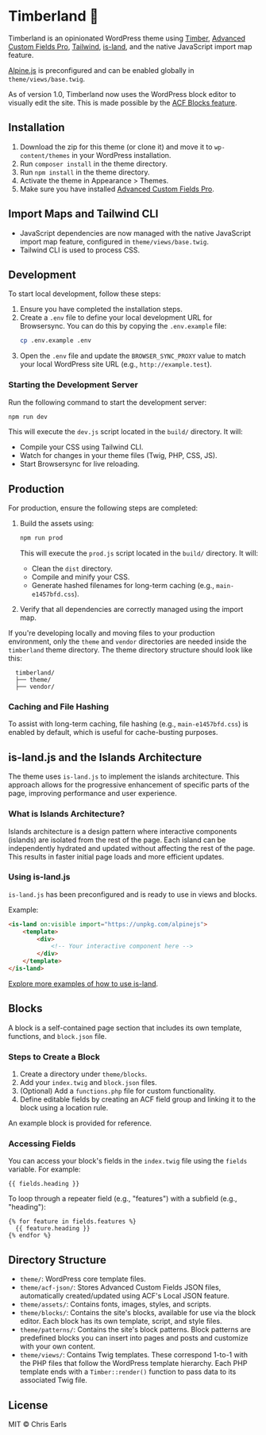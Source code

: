 # Timberland :evergreen_tree:

Timberland is an opinionated WordPress theme using [Timber](https://www.upstatement.com/timber/), [Advanced Custom Fields Pro](https://www.advancedcustomfields.com/), [Tailwind](https://tailwindcss.com/), [is-land](https://is-land.11ty.dev/), and the native JavaScript import map feature.

[Alpine.js](https://github.com/alpinejs/alpine) is preconfigured and can be enabled globally in `theme/views/base.twig`.

As of version 1.0, Timberland now uses the WordPress block editor to visually edit the site. This is made possible by the [ACF Blocks feature](https://www.advancedcustomfields.com/resources/blocks/).

## Installation

1. Download the zip for this theme (or clone it) and move it to `wp-content/themes` in your WordPress installation.
2. Run `composer install` in the theme directory.
3. Run `npm install` in the theme directory.
4. Activate the theme in Appearance > Themes.
5. Make sure you have installed [Advanced Custom Fields Pro](https://www.advancedcustomfields.com/).

## Import Maps and Tailwind CLI

- JavaScript dependencies are now managed with the native JavaScript import map feature, configured in `theme/views/base.twig`.
- Tailwind CLI is used to process CSS.

## Development

To start local development, follow these steps:

1. Ensure you have completed the installation steps.
2. Create a `.env` file to define your local development URL for Browsersync. You can do this by copying the `.env.example` file:
   ```bash
   cp .env.example .env
   ```
3. Open the `.env` file and update the `BROWSER_SYNC_PROXY` value to match your local WordPress site URL (e.g., `http://example.test`).

### Starting the Development Server

Run the following command to start the development server:

```bash
npm run dev
```

This will execute the `dev.js` script located in the `build/` directory. It will:
- Compile your CSS using Tailwind CLI.
- Watch for changes in your theme files (Twig, PHP, CSS, JS).
- Start Browsersync for live reloading.

## Production

For production, ensure the following steps are completed:

1. Build the assets using:

   ```bash
   npm run prod
   ```

   This will execute the `prod.js` script located in the `build/` directory. It will:
   - Clean the `dist` directory.
   - Compile and minify your CSS.
   - Generate hashed filenames for long-term caching (e.g., `main-e1457bfd.css`).

2. Verify that all dependencies are correctly managed using the import map.

If you're developing locally and moving files to your production environment, only the `theme` and `vendor` directories are needed inside the `timberland` theme directory. The theme directory structure should look like this:

```
  timberland/
  ├── theme/
  ├── vendor/
```

### Caching and File Hashing

To assist with long-term caching, file hashing (e.g., `main-e1457bfd.css`) is enabled by default, which is useful for cache-busting purposes.

## is-land.js and the Islands Architecture

The theme uses `is-land.js` to implement the islands architecture. This approach allows for the progressive enhancement of specific parts of the page, improving performance and user experience.

### What is Islands Architecture?

Islands architecture is a design pattern where interactive components (islands) are isolated from the rest of the page. Each island can be independently hydrated and updated without affecting the rest of the page. This results in faster initial page loads and more efficient updates.

### Using is-land.js

`is-land.js` has been preconfigured and is ready to use in views and blocks.

Example:

```html
<is-land on:visible import="https://unpkg.com/alpinejs">
    <template>
        <div>
            <!-- Your interactive component here -->
        </div>
    </template>
</is-land>
```

[Explore more examples of how to use is-land](https://is-land.11ty.dev/).

## Blocks

A block is a self-contained page section that includes its own template, functions, and `block.json` file.

### Steps to Create a Block

1. Create a directory under `theme/blocks`.
2. Add your `index.twig` and `block.json` files.
3. (Optional) Add a `functions.php` file for custom functionality.
4. Define editable fields by creating an ACF field group and linking it to the block using a location rule.

An example block is provided for reference.

### Accessing Fields

You can access your block's fields in the `index.twig` file using the `fields` variable. For example:

```twig
{{ fields.heading }}
```

To loop through a repeater field (e.g., "features") with a subfield (e.g., "heading"):

```twig
{% for feature in fields.features %}
  {{ feature.heading }}
{% endfor %}
```

## Directory Structure

- `theme/`: WordPress core template files.
- `theme/acf-json/`: Stores Advanced Custom Fields JSON files, automatically created/updated using ACF's Local JSON feature.
- `theme/assets/`: Contains fonts, images, styles, and scripts.
- `theme/blocks/`: Contains the site's blocks, available for use via the block editor. Each block has its own template, script, and style files.
- `theme/patterns/`: Contains the site's block patterns. Block patterns are predefined blocks you can insert into pages and posts and customize with your own content.
- `theme/views/`: Contains Twig templates. These correspond 1-to-1 with the PHP files that follow the WordPress template hierarchy. Each PHP template ends with a `Timber::render()` function to pass data to its associated Twig file.

## License

MIT © Chris Earls

